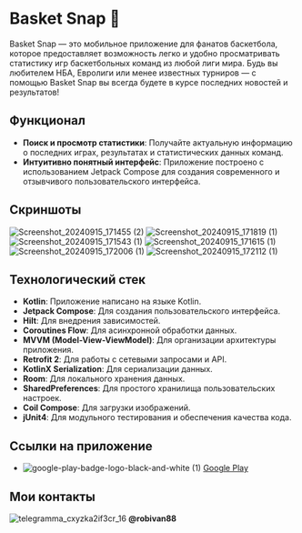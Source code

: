 # Basket Snap 🏀

Basket Snap — это мобильное приложение для фанатов баскетбола, которое предоставляет возможность легко и удобно просматривать статистику игр баскетбольных команд из любой лиги мира. Будь вы любителем НБА, Евролиги или менее известных турниров — с помощью Basket Snap вы всегда будете в курсе последних новостей и результатов!

## Функционал

- **Поиск и просмотр статистики**: Получайте актуальную информацию о последних играх, результатах и статистических данных команд.
- **Интуитивно понятный интерфейс**: Приложение построено с использованием Jetpack Compose для создания современного и отзывчивого пользовательского интерфейса.

## Скриншоты

![Screenshot_20240915_171455 (2)](https://github.com/user-attachments/assets/a5c34213-6625-48b2-ab29-973a84b7596a)
![Screenshot_20240915_171819 (1)](https://github.com/user-attachments/assets/2b7c8908-cf02-485c-b64b-f548fcc3d38f)
![Screenshot_20240915_171543 (1)](https://github.com/user-attachments/assets/704bd4be-fc30-4fa3-bf61-69cb1221e4fb)
![Screenshot_20240915_171615 (1)](https://github.com/user-attachments/assets/5d7d61e2-8259-40f4-88cc-b8c576e57bdd)
![Screenshot_20240915_172006 (1)](https://github.com/user-attachments/assets/f8e2b10a-0d7d-4e5d-931a-11f919401600)
![Screenshot_20240915_172112 (1)](https://github.com/user-attachments/assets/a15b8a34-6f56-4103-aae7-b36ad2e137ef)

## Технологический стек

- **Kotlin**: Приложение написано на языке Kotlin.
- **Jetpack Compose**: Для создания пользовательского интерфейса.
- **Hilt**: Для внедрения зависимостей.
- **Coroutines Flow**: Для асинхронной обработки данных.
- **MVVM (Model-View-ViewModel)**: Для организации архитектуры приложения.
- **Retrofit 2**: Для работы с сетевыми запросами и API.
- **KotlinX Serialization**: Для сериализации данных.
- **Room**: Для локального хранения данных.
- **SharedPreferences**: Для простого хранилища пользовательских настроек.
- **Coil Compose**: Для загрузки изображений.
- **jUnit4**: Для модульного тестирования и обеспечения качества кода.

## Ссылки на приложение

- ![google-play-badge-logo-black-and-white (1)](https://github.com/user-attachments/assets/1f000594-370e-469e-ba65-edcc028255a9) [Google Play](https://play.google.com/store/apps/details?id=ru.robilko.basket_snap)

## Мои контакты
![telegramma_cxyzka2if3cr_16](https://github.com/user-attachments/assets/3bb13e90-b3b2-4813-8da9-e745bb6e22b2) **@robivan88**

